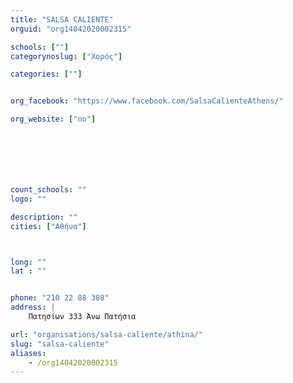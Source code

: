 ```yaml
---
title: "SALSA CALIENTE"
orguid: "org14042020002315"

schools: [""]
categorynoslug: ["Χορός"]

categories: [""]


org_facebook: "https://www.facebook.com/SalsaCalienteAthens/"

org_website: ["no"]







count_schools: ""
logo: ""

description: ""
cities: ["Αθήνα"]



long: ""
lat : ""


phone: "210 22 88 388"
address: |
    Πατησίων 333 Άνω Πατήσια

url: "organisations/salsa-caliente/athina/"
slug: "salsa-caliente"
aliases:
    - /org14042020002315
---
```



